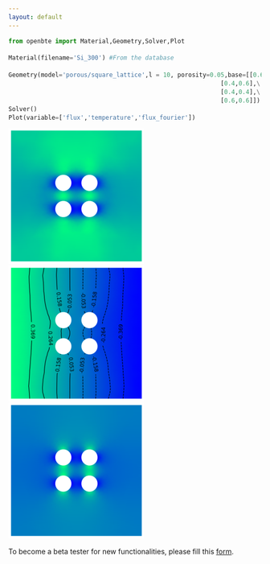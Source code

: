 ```yaml
---
layout: default
---
```



```python
from openbte import Material,Geometry,Solver,Plot

Material(filename='Si_300') #From the database

Geometry(model='porous/square_lattice',l = 10, porosity=0.05,base=[[0.6,0.4],\
                                              			   [0.4,0.6],\
                                            			   [0.4,0.4],\
                                             			   [0.6,0.6]])
Solver()
Plot(variable=['flux','temperature','flux_fourier'])
```

![](flux.png)
![](temp.png)
![](ff.png)

To become a beta tester for new functionalities, please fill this [form](https://forms.gle/cJBE4Jjqkrh8djJX8).
